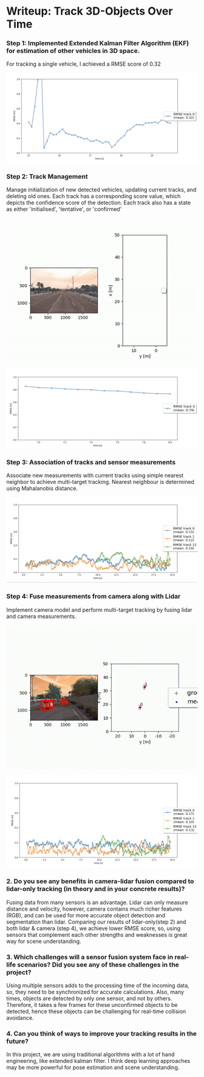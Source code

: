 # Writeup: Track 3D-Objects Over Time


### Step 1: Implemented Extended Kalman Filter Algorithm (EKF) for estimation of other vehicles in 3D space.

For tracking a single vehicle, I achieved a RMSE score of 0.32

![RMSE plot](./img/RMSE1.png)


### Step 2: Track Management

Manage initialization of new detected vehicles, updating current tracks, and deleting old ones. Each track has a corresponding score value, which depicts the confidence score of the detection. Each track also has a state as either 'initialised', 'tentative', or 'confirmed'


![Track Management](./img/track_management.gif)

![RMSE plot](./img/RMSE2.png)


### Step 3: Association of tracks and sensor measurements

Associate new measurements with current tracks using simple nearest neighbor to achieve multi-target tracking. Nearest neighbour is determined using Mahalanobis distance. 

![RMSE plot](./img/RMSE3.png)


### Step 4: Fuse measurements from camera along with Lidar

Implement camera model and perform multi-target tracking by fusing lidar and camera measurements.

![Multi target tracking](./img/multi_target_tracking.gif)

![RMSE plot](./img/RMSE4.png)


### 2. Do you see any benefits in camera-lidar fusion compared to lidar-only tracking (in theory and in your concrete results)? 
Fusing data from many sensors is an advantage. Lidar can only measure distance and velocity, however, camera contains much richer features (RGB), and can be used for more accurate object detection and segmentation than lidar.
Comparing our results of lidar-only(step 2) and both lidar & camera (step 4), 
we achieve lower RMSE score, so, using sensors that complement each other strengths and weaknesses is great way for scene understanding.


### 3. Which challenges will a sensor fusion system face in real-life scenarios? Did you see any of these challenges in the project?
Using multiple sensors adds to the processing time of the incoming data, so, they need to be synchronized for accurate calculations. 
Also, many times, objects are detected by only one sensor, and not by others. Therefore, it takes a few frames for these unconfirmed objects to be detected, hence these objects can be challenging for real-time collision avoidance.


### 4. Can you think of ways to improve your tracking results in the future?
In this project, we are using traditional algorithms with a lot of hand engineering, like extended kalman filter. I think deep learning approaches may be more powerful for pose estimation and scene understanding. 
